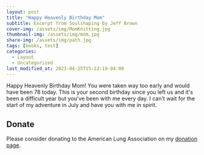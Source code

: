 ```yaml
---
layout: post
title: "Happy Heavenly Birthday Mom"
subtitle: Excerpt from Soulshaping by Jeff Brown
cover-img: /assets/img/MomKnitting.jpg
thumbnail-img: /assets/img/mom.jpg
share-img: /assets/img/path.jpg
tags: [books, test]
categories:
  - Layout
  - Uncategorized
last_modified_at: 2023-04-25T15:12:19-04:00
---
```


Happy Heavenly Birthday Mom! You were taken way too early and would have been 78 today. This is your second birthday since you left us and it's been a difficult year but you've been with me every day. I can't wait for the start of my adventure in July and have you with me in spirit.

## Donate

Please consider donating to the American Lung Association on my [donation page](https://bealungsaver.funraise.org/fundraiser/erik-azar).
